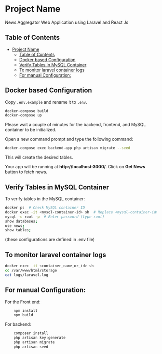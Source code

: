 # Project Name

News Aggregator Web Application using Laravel and React Js


## Table of Contents

- [Project Name](#project-name)
	- [Table of Contents](#table-of-contents)
	- [Docker based Configuration](#docker-based-configuration)
	- [Verify Tables in MySQL Container](#verify-tables-in-mysql-container)
	- [To monitor laravel container logs](#to-monitor-laravel-container-logs)
	- [For manual Configuration:](#for-manual-configuration)


## Docker based Configuration

Copy `.env.example` and rename it to `.env`.

```bash
docker-compose build
docker-compose up
```

Please wait a couple of minutes for the backend, frontend, and MySQL container to be initialized.

Open a new command prompt and type the following command:

```bash
docker-compose exec backend-app php artisan migrate --seed
```

This will create the desired tables.

Your app will be running at **http://localhost:3000/**.
Click on **Get News** button to fetch news.


## Verify Tables in MySQL Container
To verify tables in the MySQL container:

```bash
docker ps  # Check MySQL container ID
docker exec -it <mysql-container-id> sh  # Replace <mysql-container-id> with the actual ID
mysql -u root -p  # Enter password (type root)
show databases;
use news;
show tables;
```
(these configurations are defined in .env file)

## To monitor laravel container logs

```bash
docker exec -it <container_name_or_id> sh
cd /var/www/html/storage
cat logs/laravel.log
```

## For manual Configuration:
For the Front end:

```bash
	npm install
	npm build
 ```

For backend:
```bash
	composer install
	php artisan key:generate
	php artisan migrate
	php artisan seed
 ```
